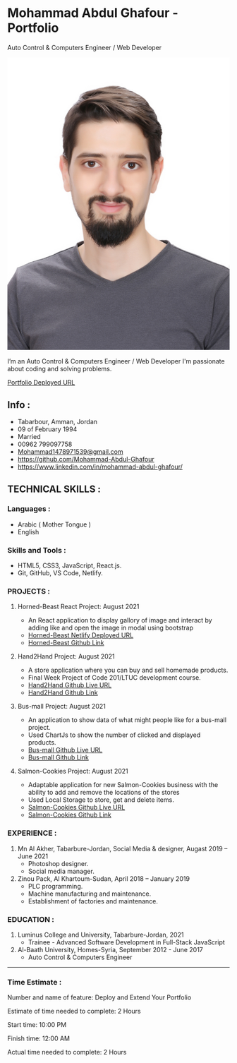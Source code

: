 # Mohammad Abdul Ghafour - Portfolio 
Auto Control & Computers Engineer / Web Developer

![Personal Image](./public/images/IMG_0125_50.jpg)

I’m an Auto Control & Computers Engineer / Web Developer I'm passionate about coding and solving problems.

[Portfolio Deployed URL](https://mohammad-abdul-ghafour-portfolio.netlify.app)

## Info :
* Tabarbour, Amman, Jordan
* 09 of February 1994
* Married
* 00962 799097758
* Mohammad1478971539@gmail.com
* https://github.com/Mohammad-Abdul-Ghafour
* https://www.linkedin.com/in/mohammad-abdul-ghafour/


## TECHNICAL SKILLS :

### Languages :
* Arabic ( Mother Tongue )
* English

### Skills and Tools :
* HTML5, CSS3,  JavaScript, React.js.
* Git, GitHub, VS Code, Netlify.

### PROJECTS :

1. Horned-Beast React Project: August 2021
    * An React application to display gallory of image and interact by adding like and open the image in modal using bootstrap
    * [Horned-Beast Netlify Deployed URL](https://horned-beast-mnb.netlify.app)
    * [Horned-Beast Github Link](https://github.com/Mohammad-Abdul-Ghafour/horned-beasts)

2. Hand2Hand Project: August 2021
    * A store application where you can buy and sell homemade products.
    * Final Week Project of Code 201/LTUC development course. 
    * [Hand2Hand Github Live URL](https://sad-co-software-application-development.github.io/Hand2Hand/)
    * [Hand2Hand Github Link](https://github.com/SAD-co-Software-Application-Development/Hand2Hand)

3. Bus-mall Project: August 2021
    * An application to show data of what might people like for a bus-mall project.
    * Used ChartJs to show the number of clicked and displayed products.
    * [Bus-mall Github Live URL](https://mohammad-abdul-ghafour.github.io/Bus-Mall/)
    * [Bus-mall Github Link](https://github.com/Mohammad-Abdul-Ghafour/Bus-Mall)

4. Salmon-Cookies Project: August 2021 
    * Adaptable application for new Salmon-Cookies business with the ability to add and remove the locations of the stores
    * Used Local Storage to store, get and delete items.
    * [Salmon-Cookies Github Live URL](https://mohammad-abdul-ghafour.github.io/Salmon-Cookies/)
    * [Salmon-Cookies Github Link](https://github.com/Mohammad-Abdul-Ghafour/Salmon-Cookies)

### EXPERIENCE :
1. Mn Al Akher, Tabarbure-Jordan, Social Media & designer, Augast 2019 – June 2021
    * Photoshop designer.
    * Social media manager.
2. Zinou Pack, Al Khartoum-Sudan, April 2018 – January 2019 
    * PLC programming.
    * Machine manufacturing and maintenance.
    * Establishment of factories and maintenance.

### EDUCATION :
1. Luminus College and University,  Tabarbure-Jordan, 2021
    * Trainee - Advanced Software Development in Full-Stack JavaScript
2. Al-Baath University, Homes-Syria, September 2012 - June 2017
    *   Auto Control & Computers Engineer

_________________________________________________________________________________________________

### Time Estimate :

Number and name of feature: Deploy and Extend Your Portfolio

Estimate of time needed to complete: 2 Hours

Start time: 10:00 PM

Finish time: 12:00 AM

Actual time needed to complete: 2 Hours